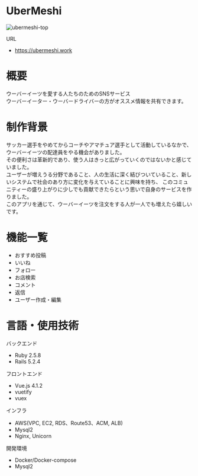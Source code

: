 # UberMeshi
![ubermeshi-top](https://user-images.githubusercontent.com/23011665/98501060-82809800-2291-11eb-9ecf-68208f766fc1.jpg)

URL
* https://ubermeshi.work

# 概要
ウーバーイーツを愛する人たちのためのSNSサービス  
ウーバーイーター・ウーバードライバーの方がオススメ情報を共有できます。  

# 制作背景
サッカー選手をやめてからコーチやアマチュア選手として活動しているなかで、ウーバーイーツの配達員をやる機会がありました。  
その便利さは革新的であり、使う人はきっと広がっていくのではないかと感じていました。  
ユーザーが増えうる分野であること、人の生活に深く結びついていること、新しいシステムで社会のあり方に変化を与えていることに興味を持ち、
このコミュニティーの盛り上がりに少しでも貢献できたらという思いで自身のサービスを作りました。  
このアプリを通じて、ウーバーイーツを注文をする人が一人でも増えたら嬉しいです。  

# 機能一覧
* おすすめ投稿
* いいね
* フォロー
* お店検索
* コメント
* 返信
* ユーザー作成・編集



# 言語・使用技術
バックエンド
* Ruby 2.5.8
* Rails 5.2.4

フロントエンド
* Vue.js 4.1.2
* vuetify
* vuex

インフラ
* AWS(VPC, EC2, RDS、Route53、ACM, ALB)
* Mysql2
* Nginx, Unicorn

開発環境
* Docker/Docker-compose
* Mysql2
